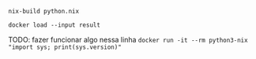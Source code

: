 


`nix-build python.nix`


`docker load --input result`

TODO: fazer funcionar algo nessa linha
`docker run -it --rm python3-nix "import sys; print(sys.version)"`



